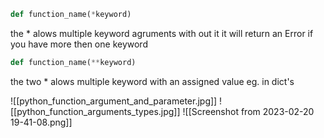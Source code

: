 
```python
def function_name(*keyword)
```
the * alows multiple keyword agruments with out it it will return an Error if you have more then one keyword

```python
def function_name(**keyword)
```
the two * alows multiple keyword with an assigned value eg. in dict's


![[python_function_argument_and_parameter.jpg]]
![[python_function_arguments_types.jpg]]
![[Screenshot from 2023-02-20 19-41-08.png]]
